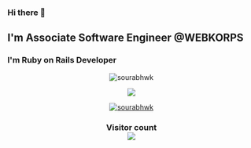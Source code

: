 ### Hi there 👋

<!--
**sourabhWK/sourabhwk** is a ✨ _special_ ✨ repository because its `README.md` (this file) appears on your GitHub profile.

Here are some ideas to get you started:

- 🔭 I’m currently working on ...
- 🌱 I’m currently learning ...
- 👯 I’m looking to collaborate on ...
- 🤔 I’m looking for help with ...
- 💬 Ask me about ...
- 📫 How to reach me: ...
- 😄 Pronouns: ...
- ⚡ Fun fact: ...
-->
## I'm Associate Software Engineer @WEBKORPS
### I'm Ruby on Rails Developer


<p align="center">
  <img src="https://github-readme-streak-stats.herokuapp.com/?user=sourabhwk&theme=merko" alt="sourabhwk" /></p>
  
<!-- <p align="center">
<img src="https://github-readme-stats.vercel.app/api?username=sourabhwk&show_icons=true&theme=merko">
 -->
<p align="center">
<img align="center" src="https://github-readme-stats-mauve-mu-95.vercel.app/api/top-langs/?username=sourabhwk&theme=merko&work=work">
 
<p align="center"> <a href="https://github.com/ryo-ma/github-profile-trophy"><img src="https://github-profile-trophy.vercel.app/?username=sourabhwk" alt="sourabhwk" /></a> </p>

  
 <h3 align="center"> 
  Visitor count <br>
  <img src="https://profile-counter.glitch.me/sourabhwk/count.svg" />
</h3>
